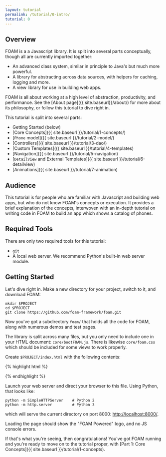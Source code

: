 ```yaml
---
layout: tutorial
permalink: /tutorial/0-intro/
tutorial: 0
---
```


## Overview

FOAM is a a Javascript library. It is split into several parts conceptually,
though all are currently imported together:

- An advanced class system, similar in principle to Java's but much more
  powerful.
- A library for abstracting across data sources, with helpers for caching,
  logging and more.
- A view library for use in building web apps.

FOAM is all about working at a high level of abstraction, productivity, and
performance. See the [About page]({{ site.baseurl}}/about/) for more about its
philosophy, or follow this tutorial to dive right in.

This tutorial is split into several parts:

- Getting Started (below)
- [Core Concepts]({{ site.baseurl }}/tutorial/1-concepts/)
- [`Phone` model]({{ site.baseurl }}/tutorial/2-model/)
- [Controllers]({{ site.baseurl }}/tutorial/3-dao/)
- [Custom Templates]({{ site.baseurl }}/tutorial/4-templates)
- [Navigation]({{ site.baseurl }}/tutorial/5-navigation)
- [`DetailView` and External Templates]({{ site.baseurl }}/tutorial/6-detailview)
- [Animations]({{ site.baseurl }}/tutorial/7-animation)

## Audience

This tutorial is for people who are familiar with Javascript and building web apps, but who do not know FOAM's concepts or execution. It provides a brief explanation of the concepts, interwoven with an in-depth tutorial on writing code in FOAM to build an app which shows a catalog of phones.

## Required Tools

There are only two required tools for this tutorial:

- `git`
- A local web server. We recommend Python's built-in web server module.

## Getting Started

Let's dive right in. Make a new directory for your project, switch to it, and download FOAM:

    mkdir $PROJECT
    cd $PROJECT
    git clone https://github.com/foam-framework/foam.git

Now you've got a subdirectory `foam/` that holds all the code for FOAM, along with numerous demos and test pages.

The library is split across many files, but you only need to include one in your HTML document: `core/bootFOAM.js`. There is likewise `core/foam.css` which should be included for some views to work properly.

Create `$PROJECT/index.html` with the following contents:

{% highlight html %}
<html>
  <head>
    <script src="foam/core/bootFOAM.js"></script>
    <link rel="stylesheet" href="foam/core/foam.css" />
  </head>
  <body>
    <script>
      document.write(FOAM_POWERED);
    </script>
  </body>
</html>
{% endhighlight %}

Launch your web server and direct your browser to this file. Using Python, that looks like:

    python -m SimpleHTTPServer    # Python 2
    python -m http.server         # Python 3

which will serve the current directory on port 8000: [http://localhost:8000/](http://localhost:8000/).

Loading the page should show the "FOAM Powered" logo, and no JS console errors.

If that's what you're seeing, then congratulations! You've got FOAM running and you're ready to move on to the tutorial proper, with [Part 1: Core Concepts]({{ site.baseurl }}/tutorial/1-concepts).

